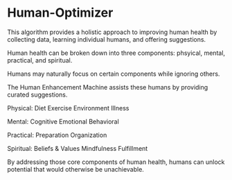 # Human-Optimizer

This algorithm provides a holistic approach to improving human health by collecting data, learning individual humans, and offering suggestions.

Human health can be broken down into three components: phsyical, mental, practical, and spiritual.

Humans may naturally focus on certain components while ignoring others. 

The Human Enhancement Machine assists these humans by providing curated suggestions.

Physical:
Diet
Exercise
Environment
Illness

Mental:
Cognitive
Emotional 
Behavioral

Practical:
Preparation
Organization

Spiritual:
Beliefs & Values
Mindfulness
Fulfillment

By addressing those core components of human health, humans can unlock potential that would otherwise be unachievable.
